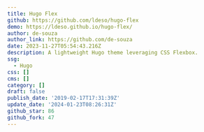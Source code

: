 ```yaml
---
title: Hugo Flex
github: https://github.com/ldeso/hugo-flex
demo: https://ldeso.github.io/hugo-flex/
author: de-souza
author_link: https://github.com/de-souza
date: 2023-11-27T05:54:43.216Z
description: A lightweight Hugo theme leveraging CSS Flexbox.
ssg:
  - Hugo
css: []
cms: []
category: []
draft: false
publish_date: '2019-02-17T17:31:39Z'
update_date: '2024-01-23T08:26:31Z'
github_star: 86
github_fork: 47
---
```

